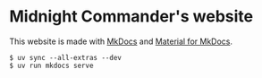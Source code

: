 # Midnight Commander's website

This website is made with [MkDocs](https://www.mkdocs.org) and [Material for MkDocs](https://squidfunk.github.io/mkdocs-material/).

```shell
$ uv sync --all-extras --dev
$ uv run mkdocs serve
```
